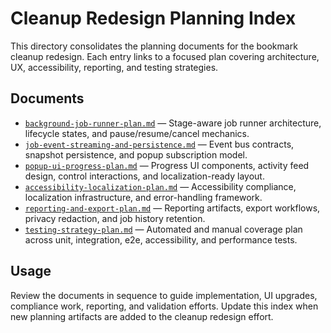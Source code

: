 # Cleanup Redesign Planning Index

This directory consolidates the planning documents for the bookmark cleanup redesign. Each entry links to a focused plan covering architecture, UX, accessibility, reporting, and testing strategies.

## Documents

- [`background-job-runner-plan.md`](docs/cleanup-redesign/background-job-runner-plan.md:1) — Stage-aware job runner architecture, lifecycle states, and pause/resume/cancel mechanics.
- [`job-event-streaming-and-persistence.md`](docs/cleanup-redesign/job-event-streaming-and-persistence.md:1) — Event bus contracts, snapshot persistence, and popup subscription model.
- [`popup-ui-progress-plan.md`](docs/cleanup-redesign/popup-ui-progress-plan.md:1) — Progress UI components, activity feed design, control interactions, and localization-ready layout.
- [`accessibility-localization-plan.md`](docs/cleanup-redesign/accessibility-localization-plan.md:1) — Accessibility compliance, localization infrastructure, and error-handling framework.
- [`reporting-and-export-plan.md`](docs/cleanup-redesign/reporting-and-export-plan.md:1) — Reporting artifacts, export workflows, privacy redaction, and job history retention.
- [`testing-strategy-plan.md`](docs/cleanup-redesign/testing-strategy-plan.md:1) — Automated and manual coverage plan across unit, integration, e2e, accessibility, and performance tests.

## Usage

Review the documents in sequence to guide implementation, UI upgrades, compliance work, reporting, and validation efforts. Update this index when new planning artifacts are added to the cleanup redesign effort.